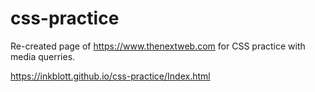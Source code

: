 # css-practice

 Re-created page of https://www.thenextweb.com for CSS practice with media querries.

https://inkblott.github.io/css-practice/Index.html
